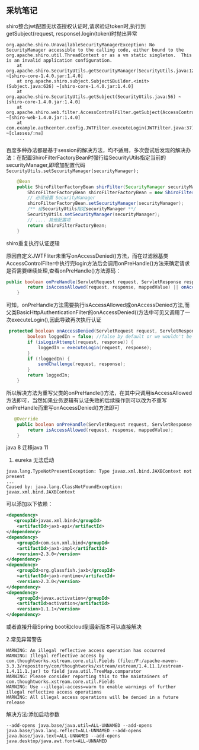 ## 采坑笔记  

shiro整合jwt配置无状态授权认证时,请求验证token时,执行到getSubject(request, response).login(token)时抛出异常
```log
org.apache.shiro.UnavailableSecurityManagerException: No SecurityManager accessible to the calling code, either bound to the org.apache.shiro.util.ThreadContext or as a vm static singleton.  This is an invalid application configuration.
	at org.apache.shiro.SecurityUtils.getSecurityManager(SecurityUtils.java:123) ~[shiro-core-1.4.0.jar:1.4.0]
	at org.apache.shiro.subject.Subject$Builder.<init>(Subject.java:626) ~[shiro-core-1.4.0.jar:1.4.0]
	at org.apache.shiro.SecurityUtils.getSubject(SecurityUtils.java:56) ~[shiro-core-1.4.0.jar:1.4.0]
	at org.apache.shiro.web.filter.AccessControlFilter.getSubject(AccessControlFilter.java:97) ~[shiro-web-1.4.0.jar:1.4.0]
	at com.example.authcenter.config.JWTFilter.executeLogin(JWTFilter.java:37) ~[classes/:na]
    ...
```
百度多种办法都是基于session的解决方法，均不适用，多次尝试后发现的解决办法：在配置ShiroFilterFactoryBean时强行给SecurityUtils指定当前的securityManager,即增加配置代码 ` SecurityUtils.setSecurityManager(securityManager);`
```java
    @Bean
    public ShiroFilterFactoryBean shirFilter(SecurityManager securityManager, JWTFilter jwtFilter) {
        ShiroFilterFactoryBean shiroFilterFactoryBean = new ShiroFilterFactoryBean();
        // 必须设置 SecurityManager
        shiroFilterFactoryBean.setSecurityManager(securityManager);
        /** 给SecurityUtils指定securityManager **/
        SecurityUtils.setSecurityManager(securityManager);
        // .... 其他配置项
        return shiroFilterFactoryBean;
    }
```

shiro重复执行认证逻辑

原因自定义JWTFliter未重写onAccessDenied()方法，而在过滤器基类AccessControlFilter中执行完login方法后会调用onPreHandle()方法来确定请求是否需要继续处理,查看onPreHandle()方法源码：
```java
public boolean onPreHandle(ServletRequest request, ServletResponse response, Object mappedValue) throws Exception {
        return isAccessAllowed(request, response, mappedValue) || onAccessDenied(request, response, mappedValue);
    }

```
可知，onPreHandle方法需要执行isAccessAllowed或onAccessDenied方法,而父类BasicHttpAuthenticationFilter的onAccessDenied()方法中可见又调用了一次executeLogin(),因此导致再次执行认证
```java
 protected boolean onAccessDenied(ServletRequest request, ServletResponse response) throws Exception {
        boolean loggedIn = false; //false by default or we wouldn't be in this method
        if (isLoginAttempt(request, response)) {
            loggedIn = executeLogin(request, response);
        }
        if (!loggedIn) {
            sendChallenge(request, response);
        }
        return loggedIn;
    }
```
所以解决方法为重写父类的onPreHandle()方法，在其中只调用isAccessAllowed方法即可，当然如果业务逻辑有认证失败的后续操作则可以改为不重写onPreHandle而重写onAccessDenied()方法即可
```java
   @Override
    public boolean onPreHandle(ServletRequest request, ServletResponse response, Object mappedValue) throws Exception {
        return isAccessAllowed(request, response, mappedValue);
    }
```
java 8 迁移java 11  
1. eureka 无法启动
```log
java.lang.TypeNotPresentException: Type javax.xml.bind.JAXBContext not present
...
Caused by: java.lang.ClassNotFoundException: javax.xml.bind.JAXBContext
```
可以添加以下依赖：
```xml
<dependency>
   <groupId>javax.xml.bind</groupId>
    <artifactId>jaxb-api</artifactId>
</dependency>
<dependency>
    <groupId>com.sun.xml.bind</groupId>
    <artifactId>jaxb-impl</artifactId>
    <version>2.3.0</version>
</dependency>
<dependency>
    <groupId>org.glassfish.jaxb</groupId>
    <artifactId>jaxb-runtime</artifactId>
    <version>2.3.0</version>
</dependency>
<dependency>
    <groupId>javax.activation</groupId>
    <artifactId>activation</artifactId>
    <version>1.1.1</version>
</dependency>
```
或者直接升级Spring boot和cloud到最新版本可以直接解决


2.常见异常警告
```log
WARNING: An illegal reflective access operation has occurred
WARNING: Illegal reflective access by com.thoughtworks.xstream.core.util.Fields (file:/F:/apache-maven-3.3.3/repository/com/thoughtworks/xstream/xstream/1.4.11.1/xstream-1.4.11.1.jar) to field java.util.TreeMap.comparator
WARNING: Please consider reporting this to the maintainers of com.thoughtworks.xstream.core.util.Fields
WARNING: Use --illegal-access=warn to enable warnings of further illegal reflective access operations
WARNING: All illegal access operations will be denied in a future release
```
解决方法:添加启动参数
```
--add-opens java.base/java.util=ALL-UNNAMED --add-opens java.base/java.lang.reflect=ALL-UNNAMED --add-opens java.base/java.text=ALL-UNNAMED --add-opens java.desktop/java.awt.font=ALL-UNNAMED
```

